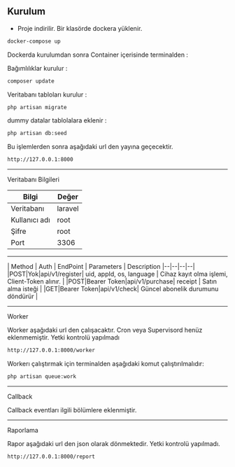 

## Kurulum

- Proje indirilir. Bir klasörde dockera yüklenir.

```bash
docker-compose up
```

Dockerda kurulumdan sonra Container içerisinde terminalden : 

Bağımlılıklar kurulur :

```bash
composer update
```

Veritabanı tabloları kurulur : 

```bash
php artisan migrate
```

dummy datalar tablolalara eklenir :

```bash
php artisan db:seed
```

Bu işlemlerden sonra aşağıdaki url den yayına geçecektir.

```bash
http://127.0.0.1:8000
```


---

Veritabanı Bilgileri

| Bilgi | Değer |
|--|--|
| Veritabanı|laravel |
|Kullanıcı adı|root|
|Şifre|root|
|Port|3306|

---

| Method | Auth | EndPoint | Parameters | Description
|--|--|--|--|
|POST|Yok|api/v1/register| uid, appId, os, language | Cihaz kayıt olma işlemi, Client-Token alınır. |
|POST|Bearer Token|api/v1/purchase| receipt | Satın alma isteği |
|GET|Bearer Token|api/v1/check| Güncel abonelik durumunu döndürür |

---

Worker

Worker aşağıdaki url den çalışacaktır. Cron veya Supervisord henüz eklenmemiştir. Yetki kontrolü yapılmadı

```bash
http://127.0.0.1:8000/worker
```

Workerı çalıştırmak için terminalden aşağıdaki komut çalıştırılmalıdır: 

```bash
php artisan queue:work
```
---

Callback

Callback eventları ilgili bölümlere eklenmiştir.

---

Raporlama

Rapor aşağıdaki url den json olarak dönmektedir. Yetki kontrolü yapılmadı.

```bash
http://127.0.0.1:8000/report
```
